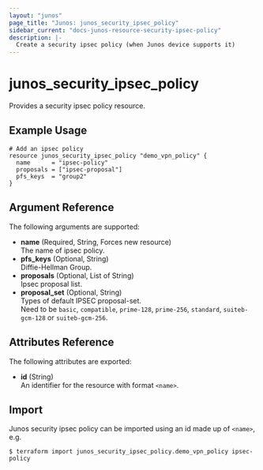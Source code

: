 ```yaml
---
layout: "junos"
page_title: "Junos: junos_security_ipsec_policy"
sidebar_current: "docs-junos-resource-security-ipsec-policy"
description: |-
  Create a security ipsec policy (when Junos device supports it)
---
```


# junos_security_ipsec_policy

Provides a security ipsec policy resource.

## Example Usage

```hcl
# Add an ipsec policy
resource junos_security_ipsec_policy "demo_vpn_policy" {
  name      = "ipsec-policy"
  proposals = ["ipsec-proposal"]
  pfs_keys  = "group2"
}
```

## Argument Reference

The following arguments are supported:

- **name** (Required, String, Forces new resource)  
  The name of ipsec policy.
- **pfs_keys** (Optional, String)  
  Diffie-Hellman Group.
- **proposals** (Optional, List of String)  
  Ipsec proposal list.
- **proposal_set** (Optional, String)  
  Types of default IPSEC proposal-set.  
  Need to be `basic`, `compatible`, `prime-128`, `prime-256`, `standard`, `suiteb-gcm-128` or `suiteb-gcm-256`.

## Attributes Reference

The following attributes are exported:

- **id** (String)  
  An identifier for the resource with format `<name>`.

## Import

Junos security ipsec policy can be imported using an id made up of `<name>`, e.g.

```shell
$ terraform import junos_security_ipsec_policy.demo_vpn_policy ipsec-policy
```
